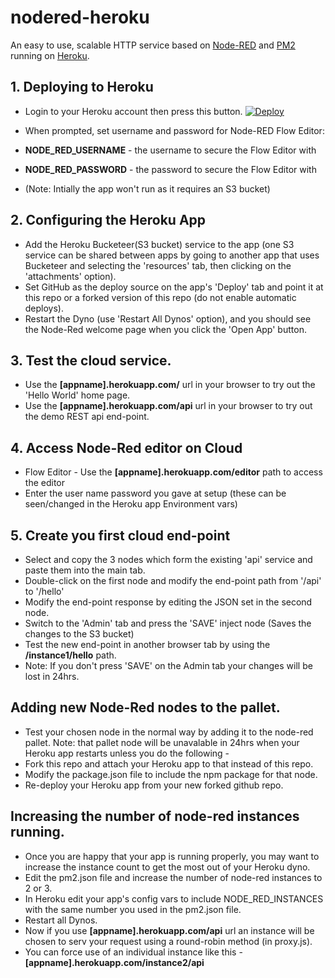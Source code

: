 # nodered-heroku
An easy to use, scalable HTTP service based on [Node-RED](http://nodered.org) and [PM2](https://pm2.keymetrics.io/) running on [Heroku](https://www.heroku.com).


## 1. Deploying to Heroku
* Login to your Heroku account then press this button.
[![Deploy](https://www.herokucdn.com/deploy/button.png)](https://heroku.com/deploy?template=https://github.com/dhurren/nodered-heroku)

* When prompted, set username and password for Node-RED Flow Editor:
* **NODE_RED_USERNAME** - the username to secure the Flow Editor with
* **NODE_RED_PASSWORD** - the password to secure the Flow Editor with
* (Note: Intially the app won't run as it requires an S3 bucket)
  
## 2. Configuring the Heroku App
* Add the Heroku Bucketeer(S3 bucket) service to the app (one S3 service can be shared between apps by going to another app that
  uses Bucketeer and selecting the 'resources' tab, then clicking on the 'attachments' option).
* Set GitHub as the deploy source on the app's 'Deploy' tab and point it at this repo or a forked version of this repo (do not enable automatic deploys).
* Restart the Dyno (use 'Restart All Dynos' option), and you should see the Node-Red welcome page when you click the 'Open App' button.

## 3. Test the cloud service.
* Use the **[appname].herokuapp.com/**  url in your browser to try out the 'Hello World' home page.
* Use the **[appname].herokuapp.com/api**  url in your browser to try out the demo REST api end-point.

## 4. Access Node-Red editor on Cloud
* Flow Editor - Use the **[appname].herokuapp.com/editor** path to access the editor
* Enter the user name password you gave at setup (these can be seen/changed in the Heroku app Environment vars)

## 5. Create you first cloud end-point
* Select and copy the 3 nodes which form the existing 'api' service and paste them into the main tab.
* Double-click on the first node and modify the end-point path from '/api' to '/hello'
* Modify the end-point response by editing the JSON set in the second node.
* Switch to the 'Admin' tab and press the 'SAVE' inject node (Saves the changes to the S3 bucket)
* Test the new end-point in another browser tab by using the **/instance1/hello** path.
* Note: If you don't press 'SAVE' on the Admin tab your changes will be lost in 24hrs.

## Adding new Node-Red nodes to the pallet.
* Test your chosen node in the normal way by adding it to the node-red pallet.
   Note: that pallet node will be unavalable in 24hrs when your Heroku app restarts unless you do the following -
* Fork this repo and attach your Heroku app to that instead of this repo.
* Modify the package.json file to include the npm package for that node.
* Re-deploy your Heroku app from your new forked github repo.
  
## Increasing the number of node-red instances running.
* Once you are happy that your app is running properly, you may want to increase the instance count to get the most out of your Heroku dyno.
* Edit the pm2.json file and increase the number of node-red instances to 2 or 3.
* In Heroku edit your app's config vars to include NODE_RED_INSTANCES with the same number you used in the pm2.json file.
* Restart all Dynos.
* Now if you use **[appname].herokuapp.com/api** url an instance will be chosen to serv your request using a round-robin method (in proxy.js).
* You can force use of an individual instance like this - **[appname].herokuapp.com/instance2/api**


  
